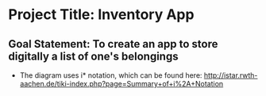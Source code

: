 # Project Title: Inventory App
## Goal Statement: To create an app to store digitally a list of one's belongings

* The diagram uses i* notation, which can be found here: 
http://istar.rwth-aachen.de/tiki-index.php?page=Summary+of+i%2A+Notation